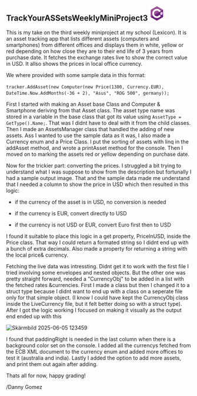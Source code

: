 ## TrackYourASSetsWeeklyMiniProject3  <img src="https://raw.githubusercontent.com/devicons/devicon/master/icons/csharp/csharp-original.svg" alt="csharp" width="40" height="40"/>

This is my take on the third weekly miniproject at my school (Lexicon). 
It is an asset tracking app that lists different assets (computers and smartphones) from different offices and displays them in white, yellow or red depending on how close they are to their end life of 3 years from purchase date.
It fetches the exchange rates live to show the correct value in USD. It allso shows the prices in local office currency.

We where provided with some sample data in this format:

```tracker.AddAsset(new Computer(new Price(1300, Currency.EUR), DateTime.Now.AddMonths(-36 + 2), "Asus", "ROG 500", germany));```

First I started with making an Asset base Class and Computer & Smartphone deriving from that Asset class. The asset type name was stored in a variable in the base class that got its value using `AssetType = GetType().Name;`. That was I didnt have to deal with it from the child classes. Then I made an AssetsManager class that handled the adding of new assets. Ass I wanted to use the sample data as it was, I also made a Currency enum and a Price Class. I put the sorting of assets with linq in the addAsset method, and wrote a printAsset method for the console. Then I moved on to marking the assets red or yellow depending on purchase date.

Now for the trickier part: converting the prices. I struggled a bit trying to understand what I was suppose to show from the description but fortunally I had a sample output image. That and the sample data made me understand that I needed a column to show the price in USD which then resulted in this logic:

 * if the currency of the asset is in USD, no conversion is needed

 * if the currency is EUR, convert directly to USD

 * if the currency is not USD or EUR, convert Euro first then to USD

I found it suitable to place this logic in a get property, PriceInUSD, inside the Price class. That way I could return a formated string so I didnt end up with a bunch of extra decimals.
Also made a property for returning a string with the local price& currency.

Fetching the live data was intressting. Didnt get it to work with the first file I tried involving some envelopes and nested objects. But the other one was pretty straight forward, needed a "CurrencyObj" to be added in a list with the fetched rates &currencies. First I made a class but then I changed it to a struct type because I didnt want to end up with a class on a seperate file only for that simple object. (I know I could have kept the CurrencyObj class inside the LiveCurrency file, but it felt better doing so with a struct type). After I got the logic working I focused on making it visually as the output end ended up with this

![Skärmbild 2025-06-05 123459](https://github.com/user-attachments/assets/4db3fc02-be7b-42c6-a5fc-73a56532e2ab)

I found that paddingRight is needed in the last column when there is a background color set on the console.
I added all the currencys fetched from the ECB XML document to the currency enum and added more offices to test it (australia and india). Lastly I added the option to add more assets, and print them out again after adding.

Thats all for now, happy grading!

/Danny Gomez
